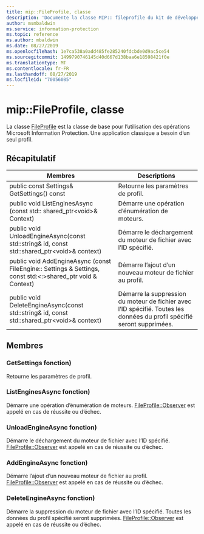 ```yaml
---
title: mip::FileProfile, classe
description: 'Documente la classe MIP:: fileprofile du kit de développement logiciel (SDK) Microsoft Information Protection (MIP).'
author: msmbaldwin
ms.service: information-protection
ms.topic: reference
ms.author: mbaldwin
ms.date: 08/27/2019
ms.openlocfilehash: 1e7ca538a0add485fe285240fdcbde0d9ac5ce54
ms.sourcegitcommit: 1499790746145d40d667d138baa6e18598421f0e
ms.translationtype: MT
ms.contentlocale: fr-FR
ms.lasthandoff: 08/27/2019
ms.locfileid: "70056085"
---
```

# <a name="class-mipfileprofile"></a>mip::FileProfile, classe 
La classe [FileProfile](class_mip_fileprofile.md) est la classe de base pour l’utilisation des opérations Microsoft Information Protection.
Une application classique a besoin d’un seul profil.
  
## <a name="summary"></a>Récapitulatif
 Membres                        | Descriptions                                
--------------------------------|---------------------------------------------
public const Settings& GetSettings() const  |  Retourne les paramètres de profil.
public void ListEnginesAsync (const std:: shared_ptr\<void\>& Context)  |  Démarre une opération d’énumération de moteurs.
public void UnloadEngineAsync(const std::string& id, const std::shared_ptr\<void\>& context)  |  Démarre le déchargement du moteur de fichier avec l’ID spécifié.
public void AddEngineAsync (const FileEngine:: Settings & Settings, const std:\<:\>shared_ptr void & Context)  |  Démarre l’ajout d’un nouveau moteur de fichier au profil.
public void DeleteEngineAsync(const std::string& id, const std::shared_ptr\<void\>& context)  |  Démarre la suppression du moteur de fichier avec l’ID spécifié. Toutes les données du profil spécifié seront supprimées.
  
## <a name="members"></a>Membres
  
### <a name="getsettings-function"></a>GetSettings fonction)
Retourne les paramètres de profil.
  
### <a name="listenginesasync-function"></a>ListEnginesAsync fonction)
Démarre une opération d’énumération de moteurs.
[FileProfile::Observer](class_mip_fileprofile_observer.md) est appelé en cas de réussite ou d’échec.
  
### <a name="unloadengineasync-function"></a>UnloadEngineAsync fonction)
Démarre le déchargement du moteur de fichier avec l’ID spécifié.
[FileProfile::Observer](class_mip_fileprofile_observer.md) est appelé en cas de réussite ou d’échec.
  
### <a name="addengineasync-function"></a>AddEngineAsync fonction)
Démarre l’ajout d’un nouveau moteur de fichier au profil.
[FileProfile::Observer](class_mip_fileprofile_observer.md) est appelé en cas de réussite ou d’échec.
  
### <a name="deleteengineasync-function"></a>DeleteEngineAsync fonction)
Démarre la suppression du moteur de fichier avec l’ID spécifié. Toutes les données du profil spécifié seront supprimées.
[FileProfile::Observer](class_mip_fileprofile_observer.md) est appelé en cas de réussite ou d’échec.
